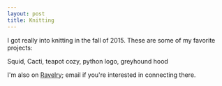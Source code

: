 ```yaml
---
layout: post
title: Knitting
---
```


I got really into knitting in the fall of 2015.  These are some of
my favorite projects:


Squid, Cacti, teapot cozy, python logo, greyhound hood

I'm also on [Ravelry][ravelry]; email if you're interested in connecting there.

[ravelry]: https://www.ravelry.com/
